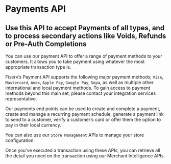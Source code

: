 # Payments API

## Use this API to accept Payments of all types, and to process secondary actions like Voids, Refunds or Pre-Auth Completions

You can use our payment API to offer a range of payment methods to your customers. It allows you to take payment using whatever the most appropriate transaction type is. 

Fiserv’s Payment API supports the following major payment methods; `Visa`, `Mastercard`, `Amex`, `Apple Pay`, `Google Pay`, `Sepa`, as well as multiple other international and local payment methods. To gain access to payment methods beyond this main set, please contact your integration services representative.

<!-- Insert contact details here -->

Our payments end points can be used to create and complete a payment, create and manage a recurring payment schedule, generate a payment link to send to a customer, verify a customer’s card or offer them the option to pay in their local currency. 

You can also use our `Store Management` APIs to manage your store configuration.

Once you’ve executed a transaction using these APIs, you can retrieve all the detail you need on the transaction using our Merchant Intelligence APIs.

